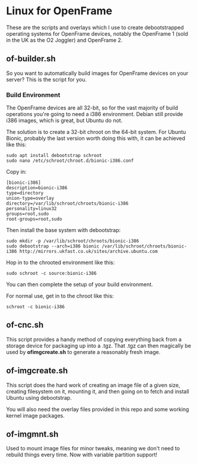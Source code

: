 Linux for OpenFrame
====================

These are the scripts and overlays which I use to create debootstrapped operating systems for OpenFrame devices, notably the OpenFrame 1 (sold in the UK as the O2 Joggler) and OpenFrame 2.


of-builder.sh
--------------

So you want to automatically build images for OpenFrame devices on your server? This is the script for you.

### Build Environment

The OpenFrame devices are all 32-bit, so for the vast majority of build operations you're going to need a i386 environment. Debian still provide i386 images, which is great, but Ubuntu do not.

The solution is to create a 32-bit chroot on the 64-bit system. For Ubuntu Bionic, probably the last version worth doing this with, it can be achieved like this:

```
sudo apt install debootstrap schroot
sudo nano /etc/schroot/chroot.d/bionic-i386.conf
```

Copy in:

```
[bionic-i386]
description=bionic-i386
type=directory
union-type=overlay
directory=/var/lib/schroot/chroots/bionic-i386
personality=linux32
groups=root,sudo
root-groups=root,sudo
```

Then install the base system with debootstrap:

```
sudo mkdir -p /var/lib/schroot/chroots/bionic-i386
sudo debootstrap --arch=i386 bionic /var/lib/schroot/chroots/bionic-i386 http://mirrors.ukfast.co.uk/sites/archive.ubuntu.com
```

Hop in to the chrooted environment like this:

```
sudo schroot -c source:bionic-i386
```

You can then complete the setup of your build environment.

For normal use, get in to the chroot like this:

```
schroot -c bionic-i386
```


of-cnc.sh
---------

This script provides a handy method of copying everything back from a storage device for packaging up into a .tgz. That .tgz can then magically be used by __ofimgcreate.sh__ to generate a reasonably fresh image.


of-imgcreate.sh
---------------

This script does the hard work of creating an image file of a given size, creating  filesystem on it, mounting it, and then going on to fetch and install Ubuntu using debootstrap.

You will also need the overlay files provided in this repo and some working kernel image packages.


of-imgmnt.sh
------------

Used to mount image files for minor tweaks, meaning we don't need to rebuild things every time. Now with variable partition support!

